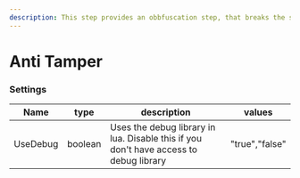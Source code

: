 ```yaml
---
description: This step provides an obbfuscation step, that breaks the script, when someone tries to tamper with it.
---
```


# Anti Tamper

### Settings

| Name        | type | description                                 | values                                  |
| ----------- | ---- | ------------------------------------------- | --------------------------------------- |
| UseDebug | boolean | Uses the debug library in lua. Disable this if you don't have access to debug library | "true","false" |
